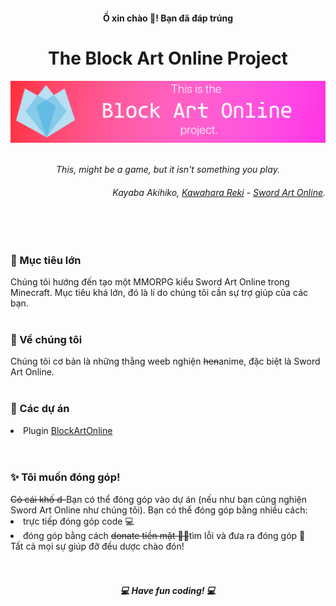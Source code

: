 <h4 align="center">Ồ xin chào 👋! Bạn đã đáp trúng</h4>
<h1 align="center">
    The Block Art Online Project
</h1>

![The Block Art Online Project banner](https://github.com/BlockArtOnlineProject/.github/raw/main/baobanner.png)

<p align="center">
    <br>
    <i>This, might be a game, but it isn't something you play.</i>
</p>
<h6 align="right">
    Kayaba Akihiko, <a href="https://en.wikipedia.org/wiki/Reki_Kawahara">Kawahara Reki</a> - <a href="https://en.wikipedia.org/wiki/Sword_Art_Online">Sword Art Online</a>.
</h6>
<br>
<br>

<h3>🚀 Mục tiêu lớn</h3>
Chúng tôi hướng đến tạo một MMORPG kiểu Sword Art Online trong Minecraft.
Mục tiêu khá lớn, đó là lí do chúng tôi cần sự trợ giúp của các bạn.
<br>
<br>

<h3>👀 Về chúng tôi</h3>
Chúng tôi cơ bản là những thằng weeb nghiện <strike>hen</strike>anime, đặc biệt là Sword Art Online.
<br>
<br>

<h3>📑 Các dự án</h3>
<li>Plugin <a href="https://github.com/BlockArtOnlineProject/BlockArtOnline">BlockArtOnline</a></li>
<br>
<br>

<h3>✨ Tôi muốn đóng góp!</h3>
<strike>Có cái khố d-</strike>Bạn có thể đóng góp vào dự án (nếu như bạn cũng nghiện Sword Art Online như chúng tôi).  
Bạn có thể đóng góp bằng nhiều cách: 
    <li>trực tiếp đóng góp code 💻</li>
    <li>đóng góp bằng cách <strike>donate tiền mặt 💸💸</strike>tìm lỗi và đưa ra đóng góp 🔎</li>
Tất cả mọi sự giúp đỡ đều dược chào đón!
<br>
<br>
<br>

<h5 align="center">💻 Have fun coding! 💻</h5>
